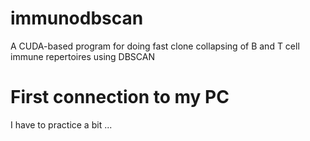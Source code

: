 # immunodbscan
A CUDA-based program for doing fast clone collapsing of B and T cell immune repertoires using DBSCAN
# First connection to my PC
I have to practice a bit ...
